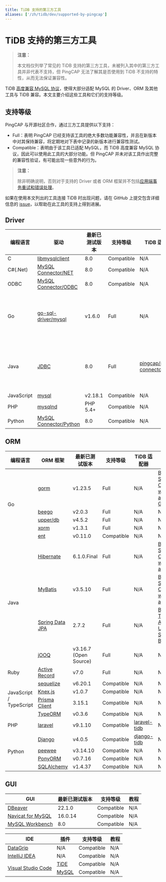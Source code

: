 ```yaml
---
title: TiDB 支持的第三方工具
aliases: ['/zh/tidb/dev/supported-by-pingcap']
---
```


# TiDB 支持的第三方工具

> **注意：**
>
> 本文档仅列举了常见的 TiDB 支持的第三方工具，未被列入其中的第三方工具并非代表不支持，但 PingCAP 无法了解其是否使用到 TiDB 不支持的特性，从而无法保证兼容性。

TiDB [高度兼容 MySQL 协议](/mysql-compatibility.md)，使得大部分适配 MySQL 的 Driver、ORM 及其他工具与 TiDB 兼容。本文主要介绍这些工具和它们的支持等级。

## 支持等级

PingCAP 与开源社区合作，通过三方工具提供以下支持：

- Full：表明 PingCAP 已经支持该工具的绝大多数功能兼容性，并且在新版本中对其保持兼容，将定期地对下表中记录的新版本进行兼容性测试。
- Compatible：表明由于该工具已适配 MySQL，而 TiDB 高度兼容 MySQL 协议，因此可以使用此工具的大部分功能。但 PingCAP 并未对该工具作出完整的兼容性验证，有可能出现一些意外的行为。

> **注意：**
>
> 除非明确说明，否则对于支持的 Driver 或者 ORM 框架并不包括[应用端事务重试和错误处理](/develop/dev-guide-transaction-troubleshoot.md#应用端重试和错误处理)。

如果在使用本文列出的工具连接 TiDB 时出现问题，请在 GitHub 上提交包含详细信息的 [issue](https://github.com/pingcap/tidb/issues/new?assignees=&labels=type%2Fquestion&template=general-question.md)，以帮助在此工具的支持上得到进展。

## Driver

| 编程语言 | 驱动 | 最新已测试版本 | 支持等级 | TiDB 适配器 | 教程 |
| - | - | - | - | - | - |
| C | [libmysqlclient](https://dev.mysql.com/doc/c-api/8.0/en/c-api-introduction.html) | 8.0 | Compatible | N/A | N/A |
| C#(.Net) | [MySQL Connector/NET](https://downloads.mysql.com/archives/c-net/) | 8.0 | Compatible | N/A | N/A |
| ODBC | [MySQL Connector/ODBC](https://downloads.mysql.com/archives/c-odbc/) | 8.0 | Compatible | N/A | N/A |
| Go | [go-sql-driver/mysql](https://github.com/go-sql-driver/mysql) | v1.6.0 | Full | N/A | [TiDB 和 Golang 的简单 CRUD 应用程序](/develop/dev-guide-sample-application-golang.md) |
| Java | [JDBC](https://dev.mysql.com/downloads/connector/j/) | 8.0 | Full | [pingcap/mysql-connector-j](/develop/dev-guide-choose-driver-or-orm.md#java-drivers) | [TiDB 和 Java 的简单 CRUD 应用程序](/develop/dev-guide-sample-application-java.md) |
| JavaScript | [mysql](https://github.com/mysqljs/mysql) | v2.18.1 | Compatible | N/A | N/A |
| PHP | [mysqlnd](https://dev.mysql.com/downloads/connector/php-mysqlnd/) | PHP 5.4+ | Compatible | N/A | N/A |
| Python | [MySQL Connector/Python](https://downloads.mysql.com/archives/c-python/) | 8.0 | Compatible | N/A | N/A |

## ORM

<table>
   <thead>
      <tr>
         <th>编程语言</th>
         <th>ORM 框架</th>
         <th>最新已测试版本</th>
         <th>支持等级</th>
         <th>TiDB 适配器</th>
         <th>教程</th>
      </tr>
   </thead>
   <tbody>
      <tr>
         <td rowspan="5">Go</td>
         <td><a href="https://github.com/go-gorm/gorm" target="_blank" referrerpolicy="no-referrer-when-downgrade">gorm</a></td>
         <td>v1.23.5</td>
         <td>Full</td>
         <td>N/A</td>
         <td><a href="/tidb/dev/dev-guide-sample-application-golang">Build a Simple CRUD App with TiDB and Golang</a></td>
      </tr>
      <tr>
         <td><a href="https://github.com/beego/beego" target="_blank" referrerpolicy="no-referrer-when-downgrade">beego</a></td>
         <td>v2.0.3</td>
         <td>Full</td>
         <td>N/A</td>
         <td>N/A</td>
      </tr>
      <tr>
         <td><a href="https://github.com/upper/db" target="_blank" referrerpolicy="no-referrer-when-downgrade">upper/db</a></td>
         <td>v4.5.2</td>
         <td>Full</td>
         <td>N/A</td>
         <td>N/A</td>
      </tr>
      <tr>
         <td><a href="https://gitea.com/xorm/xorm" target="_blank" referrerpolicy="no-referrer-when-downgrade">xorm</a></td>
         <td>v1.3.1</td>
         <td>Full</td>
         <td>N/A</td>
         <td>N/A</td>
      </tr>
      <tr>
         <td><a href="https://github.com/ent/ent" target="_blank" referrerpolicy="no-referrer-when-downgrade">ent</a></td>
         <td>v0.11.0</td>
         <td>Compatible</td>
         <td>N/A</td>
         <td>N/A</td>
      </tr>
      <tr>
         <td rowspan="4">Java</td>
         <td><a href="https://hibernate.org/orm/" target="_blank" referrerpolicy="no-referrer-when-downgrade">Hibernate</a></td>
         <td>6.1.0.Final</td>
         <td>Full</td>
         <td>N/A</td>
         <td><a href="/tidb/dev/dev-guide-sample-application-java">Build a Simple CRUD App with TiDB and Java</a></td>
      </tr>
      <tr>
         <td><a href="https://mybatis.org/mybatis-3/" target="_blank" referrerpolicy="no-referrer-when-downgrade">MyBatis</a></td>
         <td>v3.5.10</td>
         <td>Full</td>
         <td>N/A</td>
         <td><a href="/tidb/dev/dev-guide-sample-application-java">Build a Simple CRUD App with TiDB and Java</a></td>
      </tr>
      <tr>
         <td><a href="https://spring.io/projects/spring-data-jpa/" target="_blank" referrerpolicy="no-referrer-when-downgrade">Spring Data JPA</a></td>
         <td>2.7.2</td>
         <td>Full</td>
         <td>N/A</td>
         <td><a href="/tidb/dev/dev-guide-sample-application-spring-boot">Build a TiDB Application Using Spring Boot</a></td>
      </tr>
      <tr>
         <td><a href="https://github.com/jOOQ/jOOQ" target="_blank" referrerpolicy="no-referrer-when-downgrade">jOOQ</a></td>
         <td>v3.16.7 (Open Source)</td>
         <td>Full</td>
         <td>N/A</td>
         <td>N/A</td>
      </tr>
      <tr>
         <td>Ruby</td>
         <td><a href="https://guides.rubyonrails.org/active_record_basics.html" target="_blank" referrerpolicy="no-referrer-when-downgrade">Active Record</a></td>
         <td>v7.0</td>
         <td>Full</td>
         <td>N/A</td>
         <td>N/A</td>
      </tr>
      <tr>
         <td rowspan="4">JavaScript / TypeScript</td>
         <td><a href="https://www.npmjs.com/package/sequelize" target="_blank" referrerpolicy="no-referrer-when-downgrade">sequelize</a></td>
         <td>v6.20.1</td>
         <td>Compatible</td>
         <td>N/A</td>
         <td>N/A</td>
      </tr>
      <tr>
         <td><a href="https://knexjs.org/" target="_blank" referrerpolicy="no-referrer-when-downgrade">Knex.js</a></td>
         <td>v1.0.7</td>
         <td>Compatible</td>
         <td>N/A</td>
         <td>N/A</td>
      </tr>
      <tr>
         <td><a href="https://www.prisma.io/" target="_blank" referrerpolicy="no-referrer-when-downgrade">Prisma Client</a></td>
         <td>3.15.1</td>
         <td>Compatible</td>
         <td>N/A</td>
         <td>N/A</td>
      </tr>
      <tr>
         <td><a href="https://www.npmjs.com/package/typeorm" target="_blank" referrerpolicy="no-referrer-when-downgrade">TypeORM</a></td>
         <td>v0.3.6</td>
         <td>Compatible</td>
         <td>N/A</td>
         <td>N/A</td>
      </tr>
      <tr>
         <td>PHP</td>
         <td><a href="https://laravel.com/" target="_blank" referrerpolicy="no-referrer-when-downgrade">laravel</a></td>
         <td>v9.1.10</td>
         <td>Compatible</td>
         <td><a href="https://github.com/colopl/laravel-tidb" target="_blank" referrerpolicy="no-referrer-when-downgrade">laravel-tidb</a></td>
         <td>N/A</td>
      </tr>
      <tr>
         <td rowspan="4">Python</td>
         <td><a href="https://pypi.org/project/Django/" target="_blank" referrerpolicy="no-referrer-when-downgrade">Django</a></td>
         <td>v4.0.5</td>
         <td>Compatible</td>
         <td><a href="https://github.com/pingcap/django-tidb" target="_blank" referrerpolicy="no-referrer-when-downgrade">django-tidb</a></td>
         <td>N/A</td>
      </tr>
      <tr>
         <td><a href="https://github.com/coleifer/peewee/" target="_blank" referrerpolicy="no-referrer-when-downgrade">peewee</a></td>
         <td>v3.14.10</td>
         <td>Compatible</td>
         <td>N/A</td>
         <td>N/A</td>
      </tr>
      <tr>
         <td><a href="https://ponyorm.org/" target="_blank" referrerpolicy="no-referrer-when-downgrade">PonyORM</a></td>
         <td>v0.7.16</td>
         <td>Compatible</td>
         <td>N/A</td>
         <td>N/A</td>
      </tr>
      <tr>
         <td><a href="https://www.sqlalchemy.org/" target="_blank" referrerpolicy="no-referrer-when-downgrade">SQLAlchemy</a></td>
         <td>v1.4.37</td>
         <td>Compatible</td>
         <td>N/A</td>
         <td>N/A</td>
      </tr>
   </tbody>
</table>

## GUI

| GUI | 最新已测试版本 | 支持等级 | 教程 |
| - | - | - | - |
| [DBeaver](https://dbeaver.io/) | 22.1.0 | Compatible | N/A |
| [Navicat for MySQL](https://www.navicat.com/) | 16.0.14 | Compatible | N/A |
| [MySQL Workbench](https://www.mysql.com/products/workbench/) | 8.0 | Compatible | N/A |

<table>
   <thead>
      <tr>
         <th>IDE</th>
         <th>插件</th>
         <th>支持等级</th>
         <th>教程</th>
      </tr>
   </thead>
   <tbody>
      <tr>
         <td><a href="https://www.jetbrains.com/datagrip/" target="_blank" referrerpolicy="no-referrer-when-downgrade">DataGrip</a></td>
         <td>N/A</td>
         <td>Compatible</td>
         <td>N/A</td>
      </tr>
      <tr>
         <td><a href="https://www.jetbrains.com/idea/" target="_blank" referrerpolicy="no-referrer-when-downgrade">IntelliJ IDEA</a></td>
         <td>N/A</td>
         <td>Compatible</td>
         <td>N/A</td>
      </tr>
      <tr>
         <td rowspan="2"><a href="https://code.visualstudio.com/" target="_blank" referrerpolicy="no-referrer-when-downgrade">Visual Studio Code</a></td>
         <td><a href="https://marketplace.visualstudio.com/items?itemName=dragonly.ticode" target="_blank" referrerpolicy="no-referrer-when-downgrade">TiDE</a></td>
         <td>Compatible</td>
         <td>N/A</td>
      </tr>
      <tr>
         <td><a href="https://marketplace.visualstudio.com/items?itemName=formulahendry.vscode-mysql" target="_blank" referrerpolicy="no-referrer-when-downgrade">MySQL</a></td>
         <td>Compatible</td>
         <td>N/A</td>
      </tr>
   </tbody>
</table>
